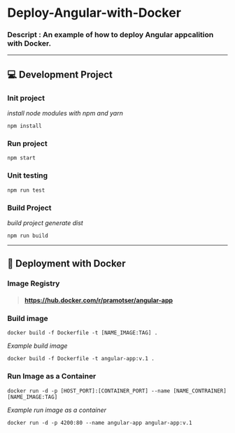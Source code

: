 # **Deploy-Angular-with-Docker**

### Descript : An example of how to deploy Angular appcalition with Docker.

---

## :computer: **Development Project**
### **Init project**
*install node modules with npm and yarn*
```console
npm install
```
### **Run project**
```console
npm start
```
### **Unit testing**
```console
npm run test
```
### **Build Project**
*build project generate dist*
```console
npm run build
```
---
## :whale: **Deployment with Docker**
### **Image Registry**

> #### https://hub.docker.com/r/pramotser/angular-app

### **Build image**
```console
docker build -f Dockerfile -t [NAME_IMAGE:TAG] .
```
*Example build image*
```console
docker build -f Dockerfile -t angular-app:v.1 .
```
### **Run Image as a Container**
```console
docker run -d -p [HOST_PORT]:[CONTAINER_PORT] --name [NAME_CONTRAINER] [NAME_IMAGE:TAG]
```

*Example run image as a container*
```console
docker run -d -p 4200:80 --name angular-app angular-app:v.1
```

